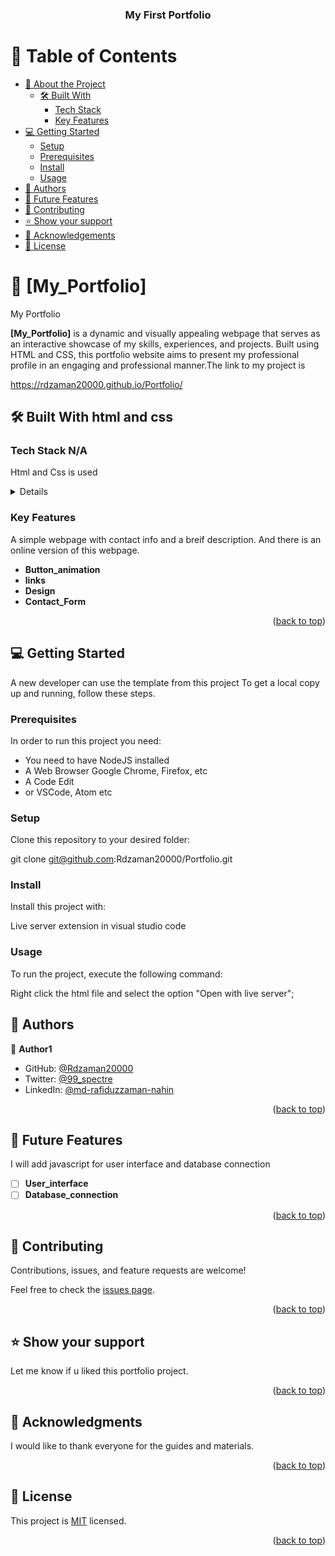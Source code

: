 <a name="readme-top"></a>


<div align="center">
  <h3><b>My First Portfolio</b></h3>
</div>

<!-- TABLE OF CONTENTS -->

# 📗 Table of Contents

- [📖 About the Project](#about-project)
  - [🛠 Built With](#built-with)
    - [Tech Stack](#tech-stack)
    - [Key Features](#key-features)
- [💻 Getting Started](#getting-started)
  - [Setup](#setup)
  - [Prerequisites](#prerequisites)
  - [Install](#install)
  - [Usage](#usage)
- [👥 Authors](#authors)
- [🔭 Future Features](#future-features)
- [🤝 Contributing](#contributing)
- [⭐️ Show your support](#support)
- [🙏 Acknowledgements](#acknowledgements)
- [📝 License](#license)

<!-- PROJECT DESCRIPTION -->

# 📖 [My_Portfolio] <a name="about-project"></a>

My Portfolio 

**[My_Portfolio]** is a dynamic and visually appealing webpage that serves as an interactive showcase of my skills, experiences, and projects. Built using HTML and CSS, this portfolio website aims to present my professional profile in an engaging and professional manner.The link  to my project is 

https://rdzaman20000.github.io/Portfolio/

## 🛠 Built With <a name="built-with">html and css</a>

### Tech Stack <a name="tech-stack">N/A</a>

Html and Css is used

<details>
HTML
CSS
</details>

<!-- Features -->

### Key Features <a name="key-features"></a>

A simple webpage with contact info and a breif description. And there is an online version of this webpage.

- **Button_animation**
- **links**
- **Design**
- **Contact_Form**

<p align="right">(<a href="#readme-top">back to top</a>)</p>

<!-- GETTING STARTED -->

## 💻 Getting Started <a name="getting-started"></a>

A new developer can use the template from this project
To get a local copy up and running, follow these steps.

### Prerequisites

In order to run this project you need:

- You need to have NodeJS installed
- A Web Browser Google Chrome, Firefox, etc
- A Code Edit
- or VSCode, Atom etc 

### Setup

Clone this repository to your desired folder:

  git clone git@github.com:Rdzaman20000/Portfolio.git

### Install

Install this project with:

Live server extension in visual studio code

### Usage

To run the project, execute the following command:

Right click the html file and select the option "Open with live server";


<!-- AUTHORS -->

## 👥 Authors <a name="authors"></a>


👤 **Author1**

- GitHub: [@Rdzaman20000](https://github.com/Rdzaman20000)
- Twitter: [@99_spectre](https://twitter.com/99_spectre)
- LinkedIn: [@md-rafiduzzaman-nahin](https://www.linkedin.com/in/md-rafiduzzaman-nahin-7431ab1b4/)


<p align="right">(<a href="#readme-top">back to top</a>)</p>

<!-- FUTURE FEATURES -->

## 🔭 Future Features <a name="future-features"></a>

I will add javascript for user interface and database connection

- [ ] **User_interface**
- [ ] **Database_connection**

<p align="right">(<a href="#readme-top">back to top</a>)</p>

<!-- CONTRIBUTING -->

## 🤝 Contributing <a name="contributing"></a>

Contributions, issues, and feature requests are welcome!

Feel free to check the [issues page](../Portfolio/issues.md).

<p align="right">(<a href="#readme-top">back to top</a>)</p>

<!-- SUPPORT -->

## ⭐️ Show your support <a name="support"></a>

Let me know if u liked this portfolio project.

<p align="right">(<a href="#readme-top">back to top</a>)</p>

<!-- ACKNOWLEDGEMENTS -->

## 🙏 Acknowledgments <a name="acknowledgements"></a>

I would like to thank everyone for the guides and materials.

<p align="right">(<a href="#readme-top">back to top</a>)</p>


<!-- LICENSE -->

## 📝 License <a name="license"></a>

This project is [MIT](./MIT.md) licensed.

<p align="right">(<a href="#readme-top">back to top</a>)</p>